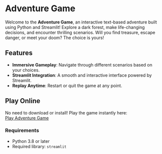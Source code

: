 # Adventure Game  

Welcome to the **Adventure Game**, an interactive text-based adventure built using Python and Streamlit! Explore a dark forest, make life-changing decisions, and encounter thrilling scenarios. Will you find treasure, escape danger, or meet your doom? The choice is yours!  

## Features  
- **Immersive Gameplay**: Navigate through different scenarios based on your choices.  
- **Streamlit Integration**: A smooth and interactive interface powered by Streamlit.  
- **Replay Anytime**: Restart or quit the game at any point.  

## Play Online  
No need to download or install! Play the game instantly here:  
[Play Adventure Game](https://adventuregame-dkcl3u6tajsyhptxr6zdjw.streamlit.app/)  

### Requirements  
- Python 3.8 or later  
- Required library: `streamlit`  
